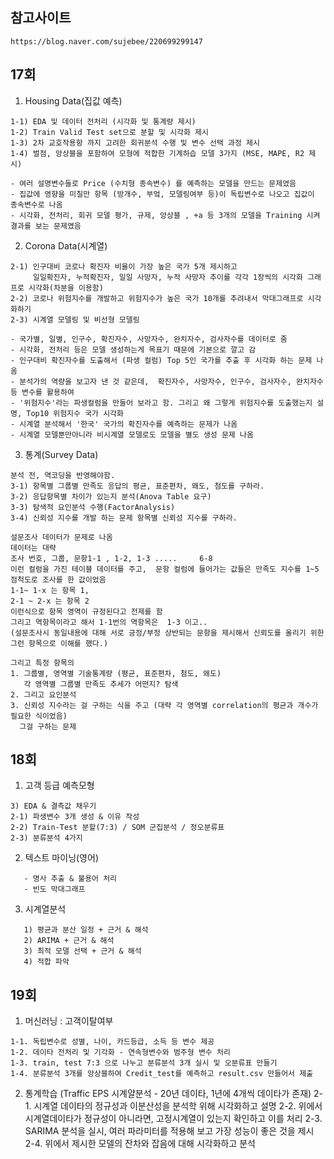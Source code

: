 ## 참고사이트
```
https://blog.naver.com/sujebee/220699299147
```


## 17회

1. Housing Data(집값 예측)
```
1-1) EDA 및 데이터 전처리 (시각화 및 통계량 제시)
1-2) Train Valid Test set으로 분할 및 시각화 제시
1-3) 2차 교호작용항 까지 고려한 회귀분석 수행 및 변수 선택 과정 제시
1-4) 벌점, 앙상블을 포함하여 모형에 적합한 기계하습 모델 3가지 (MSE, MAPE, R2 제시)

- 여러 설명변수들로 Price (수치형 종속변수) 를 예측하는 모델을 만드는 문제였음
- 집값에 영향을 미칠만 항목 (방개수, 부엌, 모델링여부 등)이 독립변수로 나오고 집값이 종속변수로 나옴
- 시각화, 전처리, 회귀 모델 평가, 규제, 앙상블 , +a 등 3개의 모델을 Training 시켜 결과를 보는 문제였음
```

2. Corona Data(시계열)
```
2-1) 인구대비 코로나 확진자 비율이 가장 높은 국가 5개 제시하고 
     일일확진자, 누적확진자, 일일 사망자, 누적 사망자 추이를 각각 1장씩의 시각화 그래프로 시각화(차분을 이용함)
2-2) 코로나 위험지수를 개발하고 위험지수가 높은 국가 10개를 추려내서 막대그래프로 시각화하기
2-3) 시계열 모델링 및 비선형 모델링

- 국가별, 일별, 인구수, 확진자수, 사망자수, 완치자수, 검사자수를 데이터로 줌
- 시각화, 전처리 등은 모델 생성하는게 목표기 때문에 기본으로 깔고 감
- 인구대비 확진자수를 도출해서 (파생 컬럼) Top 5인 국가를 추출 후 시각화 하는 문제 나옴
- 분석가의 역량을 보고자 낸 것 같은데,  확진자수, 사망자수, 인구수, 검사자수, 완치자수 등 변수를 활용하여
- '위험지수'라는 파생컬럼을 만들어 보라고 함. 그리고 왜 그렇게 위험지수를 도출했는지 설명, Top10 위험지수 국가 시각화
- 시계열 분석해서 '한국' 국가의 확진자수를 예측하는 문제가 나옴
- 시계열 모델뿐만아니라 비시계열 모델로도 모델을 별도 생성 문제 나옴
```

3. 통계(Survey Data)
```
분석 전, 역코딩을 반영해야함.
3-1) 항목별 그룹별 만족도 응답의 평균, 표준편차, 왜도, 첨도를 구하라.
3-2) 응답항목별 차이가 있는지 분석(Anova Table 요구)
3-3) 탐색적 요인분석 수행(FactorAnalysis)
3-4) 신뢰성 지수를 개발 하는 문제 항목별 신뢰성 지수를 구하라.

설문조사 데이터가 문제로 나옴
데이터는 대략
조사 번호, 그룹, 문항1-1 , 1-2, 1-3 .....     6-8  
이런 컬럼을 가진 테이블 데이터를 주고,  문항 컬럼에 들어가는 값들은 만족도 지수를 1~5점척도로 조사를 한 값이었음
1-1~ 1-x 는 항목 1,
2-1 ~ 2-x 는 항목 2
이런식으로 항목 영역이 규정된다고 전제를 함
그리고 역항목이라고 해서 1-1번의 역항목은  1-3 이고..
(설문조사시 동일내용에 대해 서로 긍정/부정 상반되는 문항을 제시해서 신뢰도를 올리기 위한 그런 항목으로 이해를 했다.)

그리고 특정 항목의 
1. 그룹별, 영역별 기술통계량 (평균, 표준편차, 첨도, 왜도)
   각 영역별 그룹별 만족도 추세가 어떤지? 탐색
2. 그리고 요인분석
3. 신뢰성 지수라는 걸 구하는 식을 주고 (대략 각 영역별 correlation의 평균과 개수가 필요한 식이었음)
  그걸 구하는 문제  
```

## 18회
1. 고객 등급 예측모형
```
3) EDA & 결측값 채우기
2-1) 파생변수 3개 생성 & 이유 작성
2-2) Train-Test 분할(7:3) / SOM 군집분석 / 정오분류표
2-3) 분류분석 4가지
```

2. 텍스트 마이닝(영어)
```
   - 명사 추출 & 불용어 처리
   - 빈도 막대그래프
```

3. 시계열분석
```
   1) 평균과 분산 일정 + 근거 & 해석
   2) ARIMA + 근거 & 해석
   3) 최적 모델 선택 + 근거 & 해석
   4) 적합 파악
```


## 19회
1. 머신러닝 : 고객이탈여부
```
1-1. 독립변수로 성별, 나이, 카드등급, 소득 등 변수 제공
1-2. 데이타 전처리 및 기각화 - 연속형변수와 범주형 변수 처리
1-3. train, test 7:3 으로 나누고 분류분석 3개 실시 및 오분류표 만들기
1-4. 분류분석 3개를 앙상블하여 Credit_test를 예측하고 result.csv 만들어서 제출
```

2. 통계학습 (Traffic EPS 시계얄분석 - 20년 데이타, 1년에 4개씩 데이타가 존재)
2-1. 시계열 데이타의 정규성과 이분산성을 분석학 위해 시각화하고 설명
2-2. 위에서 시계열데이타가 정규성이 아니라면, 고정시계열이 있는지 확인하고 이를 처리
2-3. SARIMA 분석을 실시, 여러 파라미터를 적용해 보고 가장 성능이 좋은 것을 제시
2-4. 위에서 제시한 모델의 잔차와 잡음에 대해 시각화하고 분석


